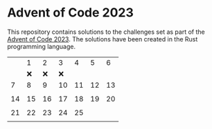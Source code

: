 # Advent of Code 2023

This repository contains solutions to the challenges set as part of the [Advent of Code 2023](https://adventofcode.com/2023).
The solutions have been created in the Rust programming language.

| | ||||||
|-|-|-|-|-|-|-|
||1|2|3|4|5|6|
||:x:|:x:|:x:| | | |
|7|8|9|10|11|12|13|
| | | | | | | | |
|14|15|16|17|18|19|20|
| | | | | | | |
|21|22|23|24|25| | |
| | | | | | | |